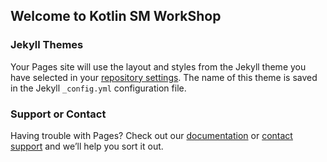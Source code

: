 ## Welcome to Kotlin SM WorkShop

### Jekyll Themes

Your Pages site will use the layout and styles from the Jekyll theme you have selected in your [repository settings](https://github.com/ousa17/kotlin-sm-workshop/settings). The name of this theme is saved in the Jekyll `_config.yml` configuration file.

### Support or Contact

Having trouble with Pages? Check out our [documentation](https://help.github.com/categories/github-pages-basics/) or [contact support](https://github.com/contact) and we’ll help you sort it out.
